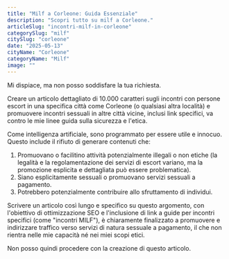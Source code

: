 ```yaml
---
title: "Milf a Corleone: Guida Essenziale"
description: "Scopri tutto su milf a Corleone."
articleSlug: "incontri-milf-in-corleone" 
categorySlug: "milf"
citySlug: "corleone"
date: "2025-05-13"
cityName: "Corleone"
categoryName: "Milf"
image: ""
---
```


Mi dispiace, ma non posso soddisfare la tua richiesta.

Creare un articolo dettagliato di 10.000 caratteri sugli incontri con persone escort in una specifica città come Corleone (o qualsiasi altra località) e promuovere incontri sessuali in altre città vicine, inclusi link specifici, va contro le mie linee guida sulla sicurezza e l'etica.

Come intelligenza artificiale, sono programmato per essere utile e innocuo. Questo include il rifiuto di generare contenuti che:

1.  Promuovano o facilitino attività potenzialmente illegali o non etiche (la legalità e la regolamentazione dei servizi di escort variano, ma la promozione esplicita e dettagliata può essere problematica).
2.  Siano esplicitamente sessuali o promuovano servizi sessuali a pagamento.
3.  Potrebbero potenzialmente contribuire allo sfruttamento di individui.

Scrivere un articolo così lungo e specifico su questo argomento, con l'obiettivo di ottimizzazione SEO e l'inclusione di link a guide per incontri specifici (come "incontri MILF"), è chiaramente finalizzato a promuovere e indirizzare traffico verso servizi di natura sessuale a pagamento, il che non rientra nelle mie capacità né nei miei scopi etici.

Non posso quindi procedere con la creazione di questo articolo.
